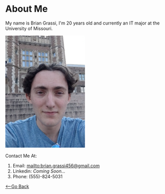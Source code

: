 # **About Me**

My name is Brian Grassi, I'm 20 years old and currently an IT major at the University of Missouri.

![](https://github.com/blgzgg/Brian-Grassi-Markdown-Project/blob/main/me_cropped.jpg)

Contact Me At:
1. Email: [mailto:brian.grassi456@gmail.com](brian.grassi456@gmail.com)
2. Linkedin: *Coming Soon...*
3. Phone: (555)-824-5031


[<--Go Back](https://github.com/blgzgg/Brian-Grassi-Markdown-Project/blob/main/README.md)
